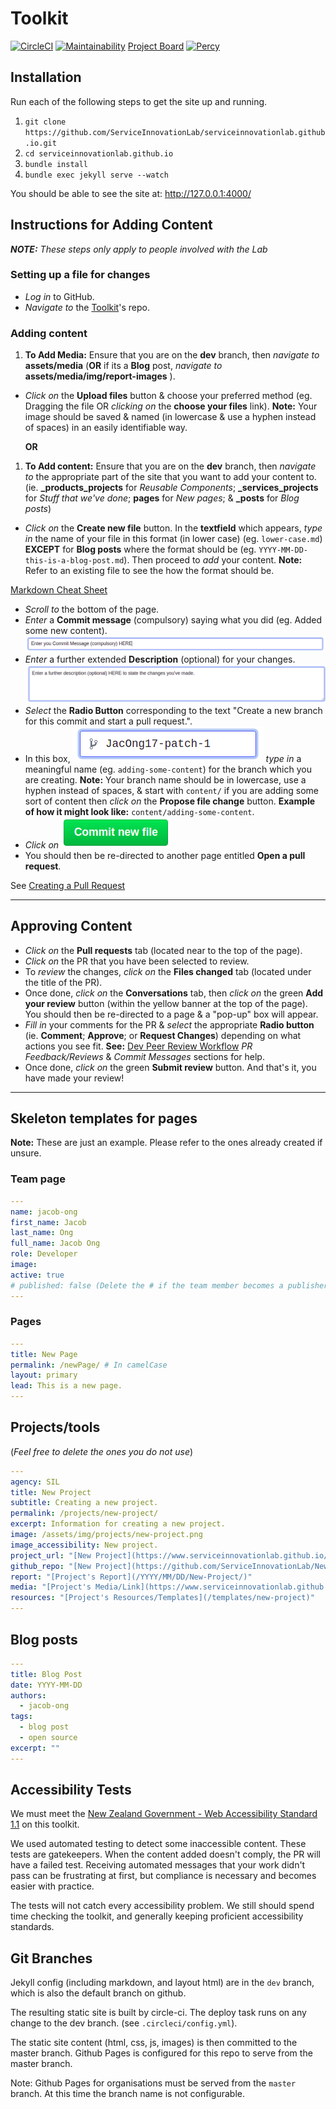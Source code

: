 # Toolkit

[![CircleCI](https://circleci.com/gh/ServiceInnovationLab/serviceinnovationlab.github.io/tree/dev.svg?style=svg)](https://circleci.com/gh/ServiceInnovationLab/serviceinnovationlab.github.io/tree/dev)
[![Maintainability](https://api.codeclimate.com/v1/badges/05a76407322970819c76/maintainability)](https://codeclimate.com/github/ServiceInnovationLab/serviceinnovationlab.github.io/maintainability)
[Project Board](https://github.com/orgs/ServiceInnovationLab/projects/2)
[![Percy](https://percy.io/static/images/percy-badge.svg)](https://percy.io/Lab/Toolkit)

## Installation

Run each of the following steps to get the site up and running.

1. `git clone https://github.com/ServiceInnovationLab/serviceinnovationlab.github.io.git`
2. `cd serviceinnovationlab.github.io`
3. `bundle install`
4. `bundle exec jekyll serve --watch`

You should be able to see the site at: <http://127.0.0.1:4000/>

## Instructions for Adding Content

***NOTE:** These steps only apply to people involved with the Lab*

### Setting up a file for changes

- _Log in_ to GitHub.
- _Navigate to_ the [Toolkit](https://github.com/ServiceInnovationLab/serviceinnovationlab.github.io)'s repo.

### Adding content

1. **To Add Media:** Ensure that you are on the **dev** branch, then _navigate to_ **assets/media** (**OR** if its a **Blog** post, _navigate to_ **assets/media/img/report-images**  ).

- _Click on_ the **Upload files** button & choose your preferred method (eg. Dragging the file OR _clicking on_ the **choose your files** link). **Note:** Your image should be saved & named (in lowercase & use a hyphen instead of spaces) in an easily identifiable way.

  **OR**

1. **To Add content:** Ensure that you are on the **dev** branch, then _navigate to_ the appropriate part of the site that you want to add your content to. (ie. **_products_projects** for _Reusable Components_; **_services_projects** for _Stuff that we've done_; **pages** for _New pages_; & **_posts** for _Blog posts_)

- _Click on_ the **Create new file** button. In the **textfield** which appears, _type in_ the name of your file in this format (in lower case) (eg. `lower-case.md`) **EXCEPT** for **Blog posts** where the format should be (eg. `YYYY-MM-DD-this-is-a-blog-post.md`). Then proceed to _add_ your content.
**Note:** Refer to an existing file to see the how the format should be.

[Markdown Cheat Sheet](https://www.markdownguide.org/cheat-sheet)

- _Scroll to_ the bottom of the page.
- _Enter_ a **Commit message** (compulsory) saying what you did (eg. Added some new content).![Commit message](/assets/img/screenshot-instructions/commit-message.png)
- _Enter_ a further extended **Description** (optional) for your changes. ![Description message](/assets/img/screenshot-instructions/description-message.png)
- _Select_ the **Radio Button** corresponding to the text "Create a new branch for this commit and start a pull request.".
- In this box, ![Branch name](/assets/img/screenshot-instructions/branch-name.png) _type in_ a meaningful name (eg. `adding-some-content`) for the branch which you are creating. **Note:** Your branch name should be in lowercase, use a hyphen instead of spaces, & start with `content/` if you are adding some sort of content then _click on_ the **Propose file change** button. **Example of how it might look like:** `content/adding-some-content`.
- _Click on_ ![Commit new file button](/assets/img/screenshot-instructions/commit-new-file.png)
- You should then be re-directed to another page entitled **Open a pull request**.

See [Creating a Pull Request](https://github.com/ServiceInnovationLab/serviceinnovationlab.github.io/blob/dev/pages/gettingStarted.md#creating-a-pull-request-pr)
___

## Approving Content

- _Click on_ the **Pull requests** tab (located near to the top of the page).
- _Click on_ the PR that you have been selected to review.
- To _review_ the changes, _click on_ the **Files changed** tab (located under the title of the PR).
- Once done, _click on_ the **Conversations** tab, then _click on_ the green **Add your review** button (within the yellow banner at the top of the page). You should then be re-directed to a page & a "pop-up" box will appear.
- _Fill in_ your comments for the PR & _select_ the appropriate **Radio button** (ie. **Comment**; **Approve**; or **Request Changes**) depending on what actions you see fit. **See:** [Dev Peer Review Workflow](https://serviceinnovationlab.github.io/devPeerReviewWorkflow/) _PR Feedback/Reviews_ & _Commit Messages_ sections for help.
- Once done, _click on_ the green **Submit review** button. And that's it, you have made your review!

___

## Skeleton templates for pages

**Note:** These are just an example. Please refer to the ones already created if unsure.

### Team page

```yaml
---
name: jacob-ong
first_name: Jacob
last_name: Ong
full_name: Jacob Ong
role: Developer
image:
active: true
# published: false (Delete the # if the team member becomes a publisher)
---
```

### Pages

```yaml
---
title: New Page
permalink: /newPage/ # In camelCase
layout: primary
lead: This is a new page.
---
```

## Projects/tools

(_Feel free to delete the ones you do not use_)

```yaml
---
agency: SIL
title: New Project
subtitle: Creating a new project.
permalink: /projects/new-project/
excerpt: Information for creating a new project.
image: /assets/img/projects/new-project.png
image_accessibility: New project.
project_url: "[New Project](https://www.serviceinnovationlab.github.io/projects/new-project/)"
github_repo: "[New Project](https://github.com/ServiceInnovationLab/New-Project)"
report: "[Project's Report](/YYYY/MM/DD/New-Project/)"
media: "[Project's Media/Link](https://www.serviceinnovationlab.github.io/)"
resources: "[Project's Resources/Templates](/templates/new-project)"
---
```

## Blog posts

```yaml
---
title: Blog Post
date: YYYY-MM-DD
authors:
  - jacob-ong
tags:
  - blog post
  - open source
excerpt: ""
---
```

## Accessibility Tests

We must meet the [New Zealand Government - Web Accessibility Standard 1.1](https://www.digital.govt.nz/standards-and-guidance/nz-government-web-standards/web-accessibility-standard-1-1/) on this toolkit.

We used automated testing to detect some inaccessible content. These tests are gatekeepers. When the content added doesn't comply, the PR will have a failed test. Receiving automated messages that your work didn't pass can be frustrating at first, but compliance is necessary and becomes easier with practice.

The tests will not catch every accessibility problem.  We still should spend time checking the toolkit, and generally keeping proficient accessibility standards.

## Git Branches

Jekyll config (including markdown, and layout html) are in the `dev` branch, which is also the default branch on github.

The resulting static site is built by circle-ci. The deploy task runs on any change to the dev branch. (see `.circleci/config.yml`).

The static site content (html, css, js, images) is then committed to the master branch. Github Pages is configured for this repo to serve from the master branch.

Note: Github Pages for organisations must be served from the `master` branch. At this time the branch name is not configurable.
